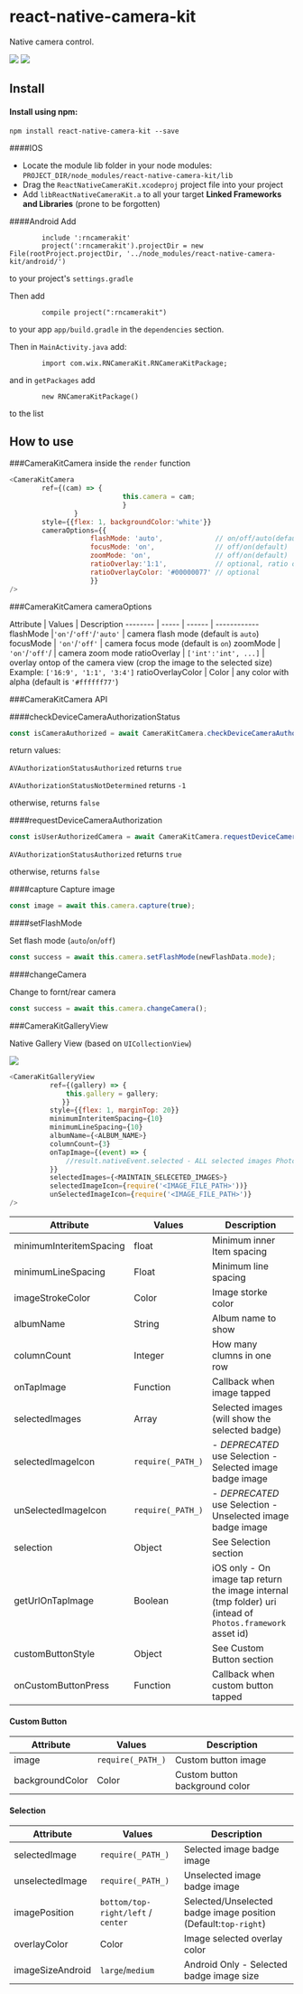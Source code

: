 # react-native-camera-kit

Native camera control.

![](img/crazyUnicorn.png)  ![](img/zoom.png)

## Install

#### Install using npm:
`npm install react-native-camera-kit --save`

####IOS
- Locate the module lib folder in your node modules: `PROJECT_DIR/node_modules/react-native-camera-kit/lib`
- Drag the `ReactNativeCameraKit.xcodeproj` project file into your project
- Add `libReactNativeCameraKit.a` to all your target **Linked Frameworks and Libraries** (prone to be forgotten) 

####Android
Add 

            include ':rncamerakit'
            project(':rncamerakit').projectDir = new File(rootProject.projectDir, '../node_modules/react-native-camera-kit/android/')
to your project's `settings.gradle`

Then add 

            compile project(":rncamerakit")
to your app `app/build.gradle` in the `dependencies` section.

Then in `MainActivity.java` add:

            import com.wix.RNCameraKit.RNCameraKitPackage;
and in `getPackages` add 

            new RNCameraKitPackage() 
to the list


## How to use

###CameraKitCamera inside the `render` function
```javascript
<CameraKitCamera
        ref={(cam) => {
        					this.camera = cam;
        					}
        		}
        style={{flex: 1, backgroundColor:'white'}}
        cameraOptions={{
                    flashMode: 'auto',             // on/off/auto(default)
                    focusMode: 'on',               // off/on(default)
                    zoomMode: 'on',                // off/on(default)
                    ratioOverlay:'1:1',            // optional, ratio overlay on the camera and crop the image seamlessly 
                    ratioOverlayColor: '#00000077' // optional
                    }}
/>
```
###CameraKitCamera cameraOptions

Attribute  | Values | Description
-------- | ----- | ------ | ------------
flashMode |`'on'`/`'off'`/`'auto'` | camera flash mode (default is `auto`)
focusMode | `'on'`/`'off'` | camera focus mode (default is `on`)
zoomMode | `'on'`/`'off'`/ | camera zoom mode 
ratioOverlay | `['int':'int', ...]` | overlay ontop of the camera view (crop the image to the selected size) Example: `['16:9', '1:1', '3:4']`
ratioOverlayColor |  Color | any color with alpha (default is ```'#ffffff77'```)


###CameraKitCamera API

####checkDeviceCameraAuthorizationStatus
```javascript
const isCameraAuthorized = await CameraKitCamera.checkDeviceCameraAuthorizationStatus();
```
return values:

`AVAuthorizationStatusAuthorized` returns `true`

`AVAuthorizationStatusNotDetermined` returns `-1`

otherwise, returns ```false```

####requestDeviceCameraAuthorization
```javascript
const isUserAuthorizedCamera = await CameraKitCamera.requestDeviceCameraAuthorization();
```
`AVAuthorizationStatusAuthorized` returns `true`

otherwise, returns `false`


####capture
Capture image

```javascript
const image = await this.camera.capture(true);
```

####setFlashMode

Set flash mode (`auto`/`on`/`off`)

```javascript
const success = await this.camera.setFlashMode(newFlashData.mode);
```

####changeCamera

Change to fornt/rear camera

```javascript
const success = await this.camera.changeCamera();
```

###CameraKitGalleryView

Native Gallery View (based on `UICollectionView`)

![](img/camerakitgalleryview.png)


```javascript
<CameraKitGalleryView
          ref={(gallery) => {
              this.gallery = gallery;
             }}
          style={{flex: 1, marginTop: 20}}
          minimumInteritemSpacing={10}
          minimumLineSpacing={10}
          albumName={<ALBUM_NAME>}
          columnCount={3}
          onTapImage={(event) => {
              //result.nativeEvent.selected - ALL selected images Photos Framework ids
          }}
          selectedImages={<MAINTAIN_SELECETED_IMAGES>}
          selectedImageIcon={require('<IMAGE_FILE_PATH>'))}
          unSelectedImageIcon={require('<IMAGE_FILE_PATH>')}
/>
```

Attribute | Values | Description
-------- | ----- | ------------
minimumInteritemSpacing | float  | Minimum inner Item spacing
minimumLineSpacing | Float | Minimum line spacing
imageStrokeColor | Color | Image storke color
albumName | String |Album name to show
columnCount | Integer | How many clumns in one row
onTapImage | Function | Callback when image tapped
selectedImages | Array | Selected images (will show the selected badge)
selectedImageIcon | `require(_PATH_)`  | - _DEPRECATED_ use Selection - Selected image badge image
unSelectedImageIcon | `require(_PATH_)` | - _DEPRECATED_ use Selection - Unselected image badge image
selection | Object |   See Selection section 
getUrlOnTapImage | Boolean| iOS only - On image tap return the image internal  (tmp folder) uri (intead of `Photos.framework` asset id)
customButtonStyle | Object | See Custom Button section
onCustomButtonPress | Function | Callback when custom button tapped

#### Custom Button
Attribute | Values | Description
-------- | ----- | ------------
image | `require(_PATH_)` | Custom button image
backgroundColor | Color | Custom button background color

#### Selection


Attribute | Values | Description
-------- | ----- | ------------
selectedImage |`require(_PATH_)`|Selected image badge image
unselectedImage |`require(_PATH_)`|Unselected image badge image
imagePosition |`bottom/top-right/left` / `center`|  Selected/Unselected badge image position (Default:`top-right`)
overlayColor |Color| Image selected overlay color
imageSizeAndroid |`large`/`medium`| Android Only - Selected badge image size